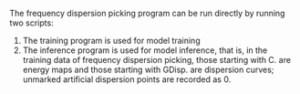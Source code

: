 The frequency dispersion picking program can be run directly by running two scripts: 
1. The training program is used for model training 
2. The inference program is used for model inference, that is, in the training data of frequency dispersion picking, those starting with C. are energy maps and those starting with GDisp. are dispersion curves; unmarked artificial dispersion points are recorded as 0.